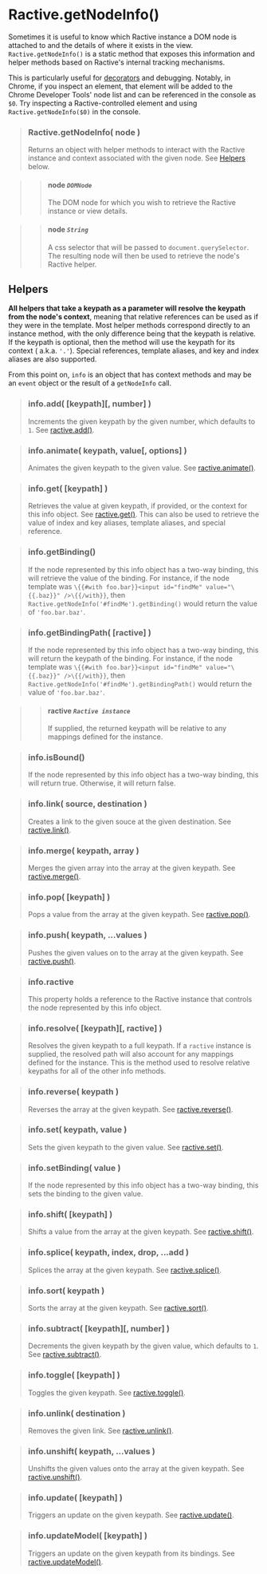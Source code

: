 # Ractive.getNodeInfo()

Sometimes it is useful to know which Ractive instance a DOM node is attached to and the details of where it exists in the view. `Ractive.getNodeInfo()` is a static method that exposes this information and helper methods based on Ractive's internal tracking mechanisms.

This is particularly useful for [decorators](decorators.md) and debugging. Notably, in Chrome, if you inspect an element, that element will be added to the Chrome Developer Tools' node list and can be referenced in the console as `$0`. Try inspecting a Ractive-controlled element and using `Ractive.getNodeInfo($0)` in the console.

> ### Ractive.getNodeInfo( node )
> Returns an object with helper methods to interact with the Ractive instance and context associated with the given node. See [Helpers](#helpers) below.

> > #### **node** *`DOMNode`*
> > The DOM node for which you wish to retrieve the Ractive instance or view details.

> > #### **node** *`String`*
> > A css selector that will be passed to `document.querySelector`. The resulting node will then be used to retrieve the node's Ractive helper.

## Helpers

**All helpers that take a keypath as a parameter will resolve the keypath from the node's context**, meaning that relative references can be used as if they were in the template. Most helper methods correspond directly to an instance method, with the only difference being that the keypath is relative. If the keypath is optional, then the method will use the keypath for its context ( a.k.a. `'.'`). Special references, template aliases, and key and index aliases are also supported.

From this point on, `info` is an object that has context methods and may be an `event` object or the result of a `getNodeInfo` call.

> ### info.add( [keypath][, number] )
> Increments the given keypath by the given number, which defaults to `1`. See [ractive.add()](ractive.add().md).

> ### info.animate( keypath, value[, options] )
> Animates the given keypath to the given value. See [ractive.animate()](ractive.animate().md).

> ### info.get( [keypath] )
> Retrieves the value at given keypath, if provided, or the context for this info object. See [ractive.get()](ractive.get().md).
> This can also be used to retrieve the value of index and key aliases, template aliases, and special reference.

> ### info.getBinding()
> If the node represented by this info object has a two-way binding, this will retrieve the value of the binding. For instance, if the node template was `\{{#with foo.bar}}<input id="findMe" value="\{{.baz}}" />\{{/with}}`, then `Ractive.getNodeInfo('#findMe').getBinding()` would return the value of `'foo.bar.baz'`.

> ### info.getBindingPath( [ractive] )
> If the node represented by this info object has a two-way binding, this will return the keypath of the binding. For instance, if the node template was `\{{#with foo.bar}}<input id="findMe" value="\{{.baz}}" />\{{/with}}`, then `Ractive.getNodeInfo('#findMe').getBindingPath()` would return the value of `'foo.bar.baz'`.

> > #### **ractive** *`Ractive instance`*
> > If supplied, the returned keypath will be relative to any mappings defined for the instance.

> ### info.isBound()
> If the node represented by this info object has a two-way binding, this will return true. Otherwise, it will return false.

> ### info.link( source, destination )
> Creates a link to the given souce at the given destination. See [ractive.link()](ractive.link().md).

> ### info.merge( keypath, array )
> Merges the given array into the array at the given keypath. See [ractive.merge()](ractive.merge().md).

> ### info.pop( [keypath] )
> Pops a value from the array at the given keypath. See [ractive.pop()](ractive.pop().md).

> ### info.push( keypath, ...values )
> Pushes the given values on to the array at the given keypath. See [ractive.push()](ractive.push().md).

> ### info.ractive
> This property holds a reference to the Ractive instance that controls the node represented by this info object.

> ### info.resolve( [keypath][, ractive] )
> Resolves the given keypath to a full keypath. If a `ractive` instance is supplied, the resolved path will also account for any mappings defined for the instance. This is the method used to resolve relative keypaths for all of the other info methods.

> ### info.reverse( keypath )
> Reverses the array at the given keypath. See [ractive.reverse()](ractive.reverse().md).

> ### info.set( keypath, value )
> Sets the given keypath to the given value. See [ractive.set()](ractive.set().md).

> ### info.setBinding( value )
> If the node represented by this info object has a two-way binding, this sets the binding to the given value.

> ### info.shift( [keypath] )
> Shifts a value from the array at the given keypath. See [ractive.shift()](ractive.shift().md).

> ### info.splice( keypath, index, drop, ...add )
> Splices the array at the given keypath. See [ractive.splice()](ractive.splice().md).

> ### info.sort( keypath )
> Sorts the array at the given keypath. See [ractive.sort()](ractive.sort().md).

> ### info.subtract( [keypath][, number] )
> Decrements the given keypath by the given value, which defaults to `1`. See [ractive.subtract()](ractive.subtract().md).

> ### info.toggle( [keypath] )
> Toggles the given keypath. See [ractive.toggle()](ractive.toggle().md).

> ### info.unlink( destination )
> Removes the given link. See [ractive.unlink()](ractive.unlink().md).

> ### info.unshift( keypath, ...values )
> Unshifts the given values onto the array at the given keypath. See [ractive.unshift()](ractive.unshift().md).

> ### info.update( [keypath] )
> Triggers an update on the given keypath. See [ractive.update()](ractive.update().md).

> ### info.updateModel( [keypath] )
> Triggers an update on the given keypath from its bindings. See [ractive.updateModel()](ractive.updateModel().md).

